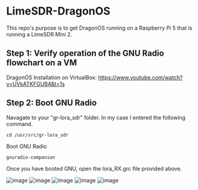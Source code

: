 # LimeSDR-DragonOS
This repo's purpose is to get DragonOS running on a Raspberry Pi 5 that is running a LimeSDR Mini 2. 
## Step 1: Verify operation of the GNU Radio flowchart on a VM ##
DragonOS Installation on VirtualBox: https://www.youtube.com/watch?v=UVkATKFGUB4&t=1s
## Step 2: Boot GNU Radio
Navagate to your "gr-lora_sdr" folder. In my case I entered the following command. 
```
cd /usr/src/gr-lora_sdr
```
Boot GNU Radio
```
gnuradio-companion
```
Once you have booted GNU, open the lora_RX.grc file provided above.

![image](https://github.com/TrevorCE/LimeSDR-DragonOS/assets/124105630/f125a639-0999-4f61-8ca5-a8d0653c2d1c)
![image](https://github.com/TrevorCE/LimeSDR-DragonOS/assets/124105630/5dbe2ad5-ff17-423a-9977-afb71d705c72)
![image](https://github.com/TrevorCE/LimeSDR-DragonOS/assets/124105630/6aedbaf9-67f9-4b8d-b3a2-9207e8d51c76)
![image](https://github.com/TrevorCE/LimeSDR-DragonOS/assets/124105630/a2055722-e79b-4e70-b23d-8ed8fe7fe9f9)
![image](https://github.com/TrevorCE/LimeSDR-DragonOS/assets/124105630/1afb49f9-a5d7-4e74-89cd-1107a8b88a3c)
